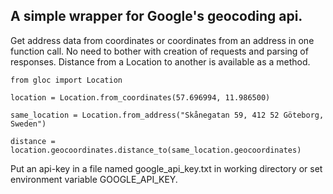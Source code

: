 ## A simple wrapper for Google's geocoding api. 

Get address data from coordinates or coordinates from an address in one function call. No need to bother with creation of requests and parsing of responses. Distance from a Location to another is available as a method.

```
from gloc import Location

location = Location.from_coordinates(57.696994, 11.986500)

same_location = Location.from_address("Skånegatan 59, 412 52 Göteborg, Sweden")

distance = location.geocoordinates.distance_to(same_location.geocoordinates)
```
Put an api-key in a file named google_api_key.txt in working directory or set environment variable GOOGLE_API_KEY.
